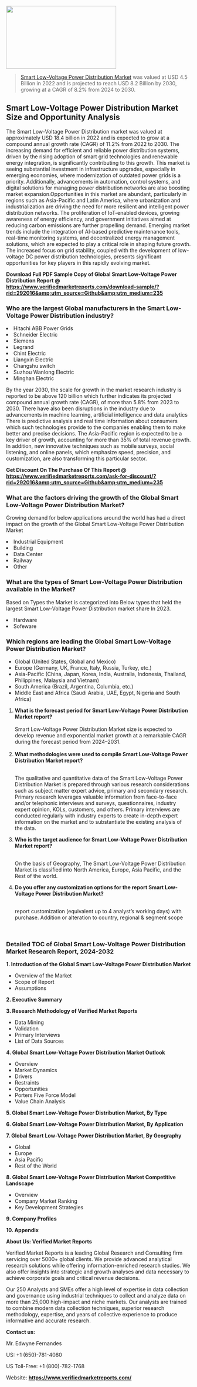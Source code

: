 <img src="https://ffe5etoiles.com/wp-content/uploads/2024/12/MST1-300x171.png" alt="" width="300" height="171" class="alignnone size-medium wp-image-20088" /><blockquote><p><p><a href="https://www.verifiedmarketreports.com/download-sample/?rid=292016&utm_source=Github&utm_medium=235" target="_blank">Smart Low-Voltage Power Distribution Market</a> was valued at USD 4.5 Billion in 2022 and is projected to reach USD 8.2 Billion by 2030, growing at a CAGR of 8.2% from 2024 to 2030.</p></blockquote><p><h2>Smart Low-Voltage Power Distribution Market Size and Opportunity Analysis</h2>The Smart Low-Voltage Power Distribution market was valued at approximately USD 18.4 billion in 2022 and is expected to grow at a compound annual growth rate (CAGR) of 11.2% from 2022 to 2030. The increasing demand for efficient and reliable power distribution systems, driven by the rising adoption of smart grid technologies and renewable energy integration, is significantly contributing to this growth. This market is seeing substantial investment in infrastructure upgrades, especially in emerging economies, where modernization of outdated power grids is a priority. Additionally, advancements in automation, control systems, and digital solutions for managing power distribution networks are also boosting market expansion.Opportunities in this market are abundant, particularly in regions such as Asia-Pacific and Latin America, where urbanization and industrialization are driving the need for more resilient and intelligent power distribution networks. The proliferation of IoT-enabled devices, growing awareness of energy efficiency, and government initiatives aimed at reducing carbon emissions are further propelling demand. Emerging market trends include the integration of AI-based predictive maintenance tools, real-time monitoring systems, and decentralized energy management solutions, which are expected to play a critical role in shaping future growth. The increased focus on grid stability, coupled with the development of low-voltage DC power distribution technologies, presents significant opportunities for key players in this rapidly evolving market.</p><p class=""><strong>Download Full PDF Sample Copy of Global Smart Low-Voltage Power Distribution Report @ <a href="https://www.verifiedmarketreports.com/download-sample/?rid=292016&amp;utm_source=Github&amp;utm_medium=235" target="_blank">https://www.verifiedmarketreports.com/download-sample/?rid=292016&amp;utm_source=Github&amp;utm_medium=235</a></strong></p><h3 id="" class="">Who are the largest Global manufacturers in the Smart Low-Voltage Power Distribution industry?</h3><p><li>Hitachi ABB Power Grids</li><li> Schneider Electric</li><li> Siemens</li><li> Legrand</li><li> Chint Electric</li><li> Liangxin Electric</li><li> Changshu switch</li><li> Suzhou Wanlong Electric</li><li> Minghan Electric</li></p><div class=""><div class="" dir="" data-message-author-role="" data-message-id="" data-message-model-slug=""><div class=""><div class=""><div class=""><div class="" dir="" data-message-author-role="" data-message-id="" data-message-model-slug=""><div class=""><div class=""><p>By the year 2030, the scale for growth in the market research industry is reported to be above 120 billion which further indicates its projected compound annual growth rate (CAGR), of more than 5.8% from 2023 to 2030. There have also been disruptions in the industry due to advancements in machine learning, artificial intelligence and data analytics There is predictive analysis and real time information about consumers which such technologies provide to the companies enabling them to make better and precise decisions. The Asia-Pacific region is expected to be a key driver of growth, accounting for more than 35% of total revenue growth. In addition, new innovative techniques such as mobile surveys, social listening, and online panels, which emphasize speed, precision, and customization, are also transforming this particular sector.</p><p><strong>Get Discount On The Purchase Of This Report @&nbsp; <a href="https://www.verifiedmarketreports.com/ask-for-discount/?rid=292016&amp;utm_source=Github&amp;utm_medium=235" target="_blank">https://www.verifiedmarketreports.com/ask-for-discount/?rid=292016&amp;utm_source=Github&amp;utm_medium=235</a></strong></p></div></div></div></div></div></div></div></div><h3 id="" class="">What are the factors driving the growth of the Global Smart Low-Voltage Power Distribution Market?</h3><p id="" class="">Growing demand for below applications around the world has had a direct impact on the growth of the Global Smart Low-Voltage Power Distribution Market</p><p id="" class=""><li>Industrial Equipment</li><li> Building</li><li> Data Center</li><li> Railway</li><li> Other</li></p><h3 id="" class="">What are the types of Smart Low-Voltage Power Distribution available in the Market?</h3><p id="" class="">Based on Types the Market is categorized into Below types that held the largest Smart Low-Voltage Power Distribution market share In 2023.</p><p id="" class=""><li>Hardware</li><li> Sofeware</li></p><h3 id="" class="">Which regions are leading the Global Smart Low-Voltage Power Distribution Market?</h3><ul><li>Global (United States, Global and Mexico)</li><li>Europe (Germany, UK, France, Italy, Russia, Turkey, etc.)</li><li>Asia-Pacific (China, Japan, Korea, India, Australia, Indonesia, Thailand, Philippines, Malaysia and Vietnam)</li><li>South America (Brazil, Argentina, Columbia, etc.)</li><li>Middle East and Africa (Saudi Arabia, UAE, Egypt, Nigeria and South Africa)</li></ul><p><ol><li><strong>What is the forecast period for Smart Low-Voltage Power Distribution Market report?<br /></strong><br /><span data-sheets-root="1" data-sheets-value="{&quot;1&quot;:2,&quot;2&quot;:&quot;XXXX size is expected to develop revenue and exponential market growth at a remarkable CAGR during the forecast period from 2024&ndash;2030.&quot;}" data-sheets-userformat="{&quot;2&quot;:12674,&quot;4&quot;:{&quot;1&quot;:2,&quot;2&quot;:16776960},&quot;10&quot;:2,&quot;11&quot;:0,&quot;15&quot;:&quot;Arial&quot;,&quot;16&quot;:12}">Smart Low-Voltage Power Distribution Market size is expected to develop revenue and exponential market growth at a remarkable CAGR during the forecast period from 2024&ndash;2031.</span><br /><br /></li><li><strong>What methodologies were used to compile Smart Low-Voltage Power Distribution Market report?<br /><br /></strong><p>The qualitative and quantitative data of the&nbsp;Smart Low-Voltage Power Distribution Market is prepared through various research considerations such as subject matter expert advice, primary and secondary research. Primary research leverages valuable information from face-to-face and/or telephonic interviews and surveys, questionnaires, industry expert opinion, KOLs, customers, and others. Primary interviews are conducted regularly with industry experts to create in-depth expert information on the market and to substantiate the existing analysis of the data.&nbsp;</p></li><li><strong>Who is the target audience for Smart Low-Voltage Power Distribution Market report?<br /><br /></strong><p>On the basis of Geography, The&nbsp;Smart Low-Voltage Power Distribution Market is classified into North America, Europe, Asia Pacific, and the Rest of the world.</p></li><li><strong>Do you offer any customization options for the report Smart Low-Voltage Power Distribution Market?<br /><br /></strong><p>report customization (equivalent up to 4 analyst&rsquo;s working days) with purchase. Addition or alteration to country, regional &amp; segment scope</p><p>&nbsp;</p></li></ol></p><h3 id="" class="">Detailed TOC of Global Smart Low-Voltage Power Distribution Market Research Report, 2024-2032</h3><p id="" class=""><strong>1. Introduction of the Global Smart Low-Voltage Power Distribution Market</strong></p><ul><li>Overview of the Market</li><li>Scope of Report</li><li>Assumptions</li></ul><p id="" class=""><strong>2. Executive Summary</strong></p><p id="" class=""><strong>3. Research Methodology of&nbsp;Verified Market Reports</strong></p><ul><li>Data Mining</li><li>Validation</li><li>Primary Interviews</li><li>List of Data Sources</li></ul><p id="" class=""><strong>4. Global Smart Low-Voltage Power Distribution Market Outlook</strong></p><ul><li>Overview</li><li>Market Dynamics</li><li>Drivers</li><li>Restraints</li><li>Opportunities</li><li>Porters Five Force Model</li><li>Value Chain Analysis</li></ul><p id="" class=""><strong>5. Global Smart Low-Voltage Power Distribution Market, By&nbsp;Type</strong></p><p id="" class=""><strong>6. Global Smart Low-Voltage Power Distribution Market, By Application</strong></p><p id="" class=""><strong>7. Global Smart Low-Voltage Power Distribution Market, By Geography</strong></p><ul><li>Global</li><li>Europe</li><li>Asia Pacific</li><li>Rest of the World</li></ul><p id="" class=""><strong>8. Global Smart Low-Voltage Power Distribution Market Competitive Landscape</strong></p><ul><li>Overview</li><li>Company Market Ranking</li><li>Key Development Strategies</li></ul><p id="" class=""><strong>9. Company Profiles</strong></p><p id="" class=""><strong>10. Appendix</strong></p><p id="" class=""><strong>About Us: Verified Market Reports</strong></p><p id="" class="">Verified Market Reports is a leading Global Research and Consulting firm servicing over 5000+ global clients. We provide advanced analytical research solutions while offering information-enriched research studies. We also offer insights into strategic and growth analyses and data necessary to achieve corporate goals and critical revenue decisions.</p><p id="" class="">Our 250 Analysts and SMEs offer a high level of expertise in data collection and governance using industrial techniques to collect and analyze data on more than 25,000 high-impact and niche markets. Our analysts are trained to combine modern data collection techniques, superior research methodology, expertise, and years of collective experience to produce informative and accurate research.</p><p id="" class=""><strong>Contact us:</strong></p><p id="" class="">Mr. Edwyne Fernandes</p><p id="" class="">US: +1 (650)-781-4080</p><p id="" class="">US Toll-Free: +1 (800)-782-1768</p><p id="" class="">Website: <a target="" data-test-app-aware-link=""><strong>https://www.verifiedmarketreports.com/</strong></a></p>
